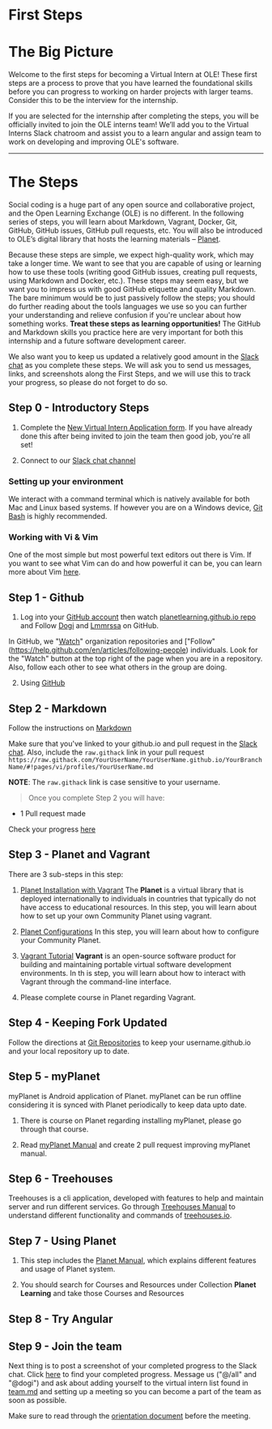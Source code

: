 # First Steps

# The Big Picture

Welcome to the first steps for becoming a Virtual Intern at OLE! These first steps are a process to prove that you have learned the foundational skills before you can progress to working on harder projects with larger teams. Consider this to be the interview for the internship.

If you are selected for the internship after completing the steps, you will be officially invited to join the OLE interns team! We’ll add you to the Virtual Interns Slack chatroom and assist you to a learn angular and assign team to work on developing and improving OLE's software.

---

# The Steps
Social coding is a huge part of any open source and collaborative project, and the Open Learning Exchange (OLE) is no different. In the following series of steps, you will learn about Markdown, Vagrant, Docker, Git, GitHub, GitHub issues, GitHub pull requests, etc. You will also be introduced to OLE’s digital library that hosts the learning materials – [Planet](https://github.com/open-learning-exchange/planet).

Because these steps are simple, we expect high-quality work, which may take a longer time. We want to see that you are capable of using or learning how to use these tools (writing good GitHub issues, creating pull requests, using Markdown and Docker, etc.). These steps may seem easy, but we want you to impress us with good GitHub etiquette and quality Markdown. The bare minimum would be to just passively follow the steps; you should do further reading about the tools languages we use so you can further your understanding and relieve confusion if you're unclear about how something works. **Treat these steps as learning opportunities!** The GitHub and Markdown skills you practice here are very important for both this internship and a future software development career.

We also want you to keep us updated a relatively good amount in the [Slack chat]() as you complete these steps. We will ask you to send us messages, links, and screenshots along the First Steps, and we will use this to track your progress, so please do not forget to do so.

## Step 0 - Introductory Steps

1. Complete the [New Virtual Intern Application form](https://docs.google.com/forms/d/e/1FAIpQLScG3PB5xvWfwowgqsCI8AVwb1yrv71YZmC9lWL1O7OyT2KVOg). If you have already done this after being invited to join the team then good job, you're all set!

2. Connect to our [Slack chat channel](pages/chat.md)

### Setting up your environment

We interact with a command terminal which is natively available for both Mac and Linux based systems. If however you are on a Windows device, [Git Bash](https://git-scm.com/download/win) is highly recommended.

### Working with Vi & Vim

One of the most simple but most powerful text editors out there is Vim. If you want to see what Vim can do and how powerful it can be, you can learn more about Vim [here](https://danielmiessler.com/study/vim/#textobjects).


## Step 1 - Github

1. Log into your [GitHub account](https://github.com/) then watch [planetlearning.github.io repo](https://github.com/planetlearning/planetlearning.github.io) and Follow [Dogi](https://github.com/dogi) and [Lmmrssa](https://github.com/lmmrssa) on GitHub.

  In GitHub, we "[Watch](https://help.github.com/en/articles/watching-and-unwatching-repositories)" organization repositories and ["Follow" (https://help.github.com/en/articles/following-people) individuals. Look for the "Watch" button at the top right of the page when you are in a repository.  Also, follow each other to see what others in the group are doing.

2. Using [GitHub](github.md)

## Step 2 - Markdown

Follow the instructions on [Markdown](markdown.md)

Make sure that you've linked to your github.io and pull request in the [Slack chat](). Also, include the `raw.githack` link in your pull request `https://raw.githack.com/YourUserName/YourUserName.github.io/YourBranchName/#!pages/vi/profiles/YourUserName.md`

**NOTE**: The `raw.githack` link is case sensitive to your username. 


> Once you complete Step 2 you will have:

* 1 Pull request made

Check your progress [here](trackprogress.md)

## Step 3 - Planet and Vagrant

There are 3 sub-steps in this step:

1. [Planet Installation with Vagrant](#!./pages/vi/planet-installation-vagrant.md)
  The **Planet** is a virtual library that is deployed internationally to individuals in countries that typically do not have access to educational resources. In this step, you will learn about how to set up your own Community Planet using vagrant.

2. [Planet Configurations](#!./pages/vi/configurations-vagrant.md)
  In this step, you will learn about how to configure your Community Planet.

3. [Vagrant Tutorial](#!./pages/vi/vagrant.md)
  **Vagrant** is an open-source software product for building and maintaining portable virtual software development environments. In th is step, you will learn about how to interact with Vagrant through the command-line interface.

4. Please complete course in Planet regarding Vagrant.

## Step 4 - Keeping Fork Updated

Follow the directions at [Git Repositories](gitrepositories.md) to keep your username.github.io and your local repository up to date.

## Step 5 - myPlanet

myPlanet is Android application of Planet. myPlanet can be run offline considering it is synced with Planet periodically to keep data upto date.

1. There is course on Planet regarding installing myPlanet, please go through that course.

2. Read [myPlanet Manual](../manual/myPlanet.md) and create 2 pull request improving myPlanet manual.

## Step 6 - Treehouses

Treehouses is a cli application, developed with features to help and maintain server and run different services. Go through [Treehouses Manual](../manual/treehouses.md) to understand different functionality and commands of [treehouses.io](https://treehouses.io).

## Step 7 - Using Planet

1. This step includes the [Planet Manual](../manual/planet.md), which explains different features and usage of Planet system.

2. You should search for Courses and Resources under Collection **Planet Learning** and take those Courses and Resources

## Step 8 - Try Angular

## Step 9 - Join the team

Next thing is to post a screenshot of your completed progress to the Slack chat. Click [here](trackprogress.md) to find your completed progress.
Message us ("@/all" and "@dogi") and ask about adding yourself to the virtual intern list found in [team.md](team.md) and setting up a meeting so you can become a part of the team as soon as possible.

Make sure to read through the [orientation document](orientation.md) before the meeting.

